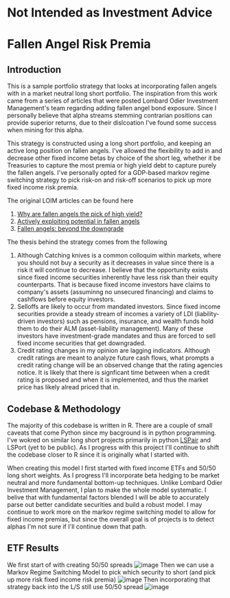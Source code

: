 # Not Intended as Investment Advice
# Fallen Angel Risk Premia

## Introduction 
This is a sample portfolio strategy that looks at incorporating fallen angels with in a market neutral long short portfolio. The inspiration from this work came from a series of articles that were posted Lombard Odier Investment Management's team regarding adding fallen angel bond exposure. Since I personally believe that alpha streams stemming contrarian positions can provide superior returns, due to their dislcoation I've found some success when mining for this alpha. 

This strategy is constructed using a long short portfolio, and keeping an active long position on fallen angels. I've allowed the flexibility to add in and decrease other fixed income betas by choice of the short leg, whether it be Treasuries to capture the most premia or high yield debt to capture purely the fallen angels. I've personally opted for a GDP-based markov regime switching strategy to pick risk-on and risk-off scenarios to pick up more fixed income risk premia. 

The original LOIM articles can be found here
1. [Why are fallen angels the pick of high yield?](https://am.lombardodier.com/gb/en/contents/news/investment-viewpoints/2023/may/1882-NA-PROD-NA-high-yield.html)
2. [Actively exploiting potential in fallen angels](https://am.lombardodier.com/contents/news/investment-viewpoints/2023/may/1882-NA-PROD-NA-exploiting-pot.html)
3. [Fallen angels: beyond the downgrade](https://am.lombardodier.com/contents/news/investment-viewpoints/2023/april/1882-NA-PROD-NA-beyond-downgrade.html)

The thesis behind the strategy comes from the following
1. Although Catching knives is a common colloquim within markets, where you should not buy a security as it decreases in value since there is a risk it will continue to decrease. I believe that the opportunity exists since fixed income securities inherently have less risk than their equity counterparts. That is because fixed income investors have claims to company's assets (assuminng no unsecured financing) and claims to cashflows before equity investors.
2. Selloffs are likely to occur from mandated investors. Since fixed income securities provide a steady stream of incomes a variety of LDI (liability-driven investors) such as pensions, insurance, and wealth funds hold them to do their ALM (asset-liability management). Many of these investors have investment-grade mandates and thus are forced to sell fixed income securities that get downgraded.
3. Credit rating changes in my opinion are lagging indicators. Although credit ratings are meant to analyze future cash flows, what prompts a credit rating change will be an observed change that the rating agencies notice. It is likely that there is signficant time between when a credit rating is proposed and when it is implemented, and thus the market price has likely alread priced that in.

## Codebase & Methodology
The majority of this codebase is written in R. There are a couple of small caveats that come Python since my bacground is in python programming. I've wokred on similar long short projects primarily in python [LSPair](https://github.com/diegodalvarez/LSPair) and LSPort (yet to be public). As I progress with this project I'll continue to shift the codebase closer to R since it is originally what I started with. 

When creating this model I first started with fixed income ETFs and 50/50 long short weights. As I progress I'll incorporate beta hedging to be market neutral and more fundamental bottom-up techniques. Unlike Lombard Odier Investment Management, I plan to make the whole model systematic. I belive that with fundamental factors blended I will be able to accurately parse out better candidate securities and build a robust model. I may continue to work more on the markov regime switching model to allow for fixed income premias, but since the overall goal is of projects is to detect alphas I'm not sure if I'll continue down that path.

## ETF Results
We first start of with creating 50/50 spreads
![image](https://github.com/diegodalvarez/FallenAngelRiskPremia/assets/48641554/8caa85db-3048-4c51-8180-cda63e55f8ca)
Then we can use a Markov Regime Switching Model to pick which security to short (and pick up more risk fixed income risk premia)
![image](https://github.com/diegodalvarez/FallenAngelRiskPremia/assets/48641554/c6df9d46-6eea-4ce6-8266-6272f91baf05)
Then incorporating that strategy back into the L/S still use 50/50 spread
![image](https://github.com/diegodalvarez/FallenAngelRiskPremia/assets/48641554/dafab123-0a6b-451a-95fa-8d8279882e73)
